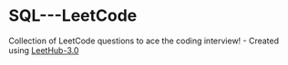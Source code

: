 # SQL---LeetCode
Collection of LeetCode questions to ace the coding interview! - Created using [LeetHub-3.0](https://github.com/raphaelheinz/LeetHub-3.0)
